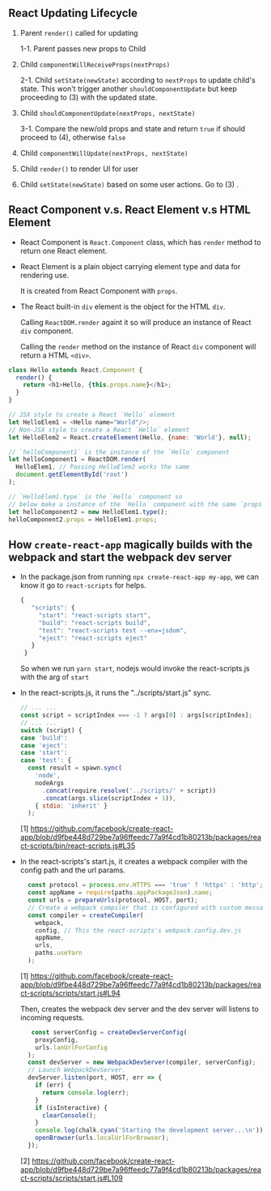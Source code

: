 ## React Updating Lifecycle

1. Parent `render()` called for updating

   1-1. Parent passes new props to Child

2. Child `componentWillReceiveProps(nextProps)`

   2-1. Child `setState(newState)` according to `nextProps` to update child's state. This won't trigger another `shouldComponentUpdate` but keep proceeding to (3) with the updated state.

3. Child `shouldComponentUpdate(nextProps, nextState)`
   
   3-1. Compare the new/old props and state and return `true` if should proceed to (4), otherwise `false`

4. Child `componentWillUpdate(nextProps, nextState)`

5. Child `render()` to render UI for user

6. Child `setState(newState)` based on some user actions. Go to (3) .


## React Component v.s. React Element v.s HTML Element

* React Component is `React.Component` class, which has `render` method to return one React element.

* React Element is a plain object carrying element type and data for rendering use. 

  It is created from React Component with `props`.

* The React built-in `div` element is the object for the HTML `div`.
  
  Calling `ReactDOM.render` againt it so will produce an instance of React `div` component.
  
  Calling the `render` method on the instance of React `div` component will return a HTML `<div>`.
  

```js
class Hello extends React.Component {
  render() {
    return <h1>Hello, {this.props.name}</h1>;
  }
}

// JSX style to create a React `Hello` element
let HelloElem1 = <Hello name="World"/>;
// Non-JSX style to create a React `Hello` element
let HelloElem2 = React.createElement(Hello, {name: 'World'}, null);

// `helloComponent1` is the instance of the `Hello` component
let helloComponent1 = ReactDOM.render(
  HelloElem1, // Passing HelloElem2 works the same 
  document.getElementById('root')
);

// `HelloElem1.type` is the `Hello` component so 
// below make a instance of the `Hello` component with the same `props` too.
let helloComponent2 = new HelloElem1.type();
helloComponent2.props = HelloElem1.props;
```


## How `create-react-app` magically builds with the webpack and start the webpack dev server

* In the package.json from running `npx create-react-app my-app`, we can know it go to `react-scripts` for helps.
  ```js
  {
     "scripts": {
       "start": "react-scripts start",
       "build": "react-scripts build",
       "test": "react-scripts test --env=jsdom",
       "eject": "react-scripts eject"
     }
   }
  ```
  So when we run `yarn start`, nodejs would invoke the react-scripts.js with the arg of `start`
  
* In the react-scripts.js, it runs the "../scripts/start.js" sync.
  ```js
  // ... ...
  const script = scriptIndex === -1 ? args[0] : args[scriptIndex];
  // ... ...
  switch (script) {
  case 'build':
  case 'eject':
  case 'start':
  case 'test': {
    const result = spawn.sync(
      'node',
      nodeArgs
        .concat(require.resolve('../scripts/' + script))
        .concat(args.slice(scriptIndex + 1)),
      { stdio: 'inherit' }
    );
  ```
  [1] https://github.com/facebook/create-react-app/blob/d9fbe448d729be7a96ffeedc77a9f4cd1b80213b/packages/react-scripts/bin/react-scripts.js#L35
  
* In the react-scripts's start.js, it creates a webpack compiler with the config path and the url params.
  ```js
    const protocol = process.env.HTTPS === 'true' ? 'https' : 'http';
    const appName = require(paths.appPackageJson).name;
    const urls = prepareUrls(protocol, HOST, port);
    // Create a webpack compiler that is configured with custom messages.
    const compiler = createCompiler(
      webpack,
      config, // This the react-scripts's webpack.config.dev.js
      appName,
      urls,
      paths.useYarn
    );
  ```
  [1] https://github.com/facebook/create-react-app/blob/d9fbe448d729be7a96ffeedc77a9f4cd1b80213b/packages/react-scripts/scripts/start.js#L94
  
  Then, creates the webpack dev server and the dev server will listens to incoming requests.
  ```js
     const serverConfig = createDevServerConfig(
      proxyConfig,
      urls.lanUrlForConfig
    );
    const devServer = new WebpackDevServer(compiler, serverConfig);
    // Launch WebpackDevServer.
    devServer.listen(port, HOST, err => {
      if (err) {
        return console.log(err);
      }
      if (isInteractive) {
        clearConsole();
      }
      console.log(chalk.cyan('Starting the development server...\n'));
      openBrowser(urls.localUrlForBrowser);
    });
  ```
  [2] https://github.com/facebook/create-react-app/blob/d9fbe448d729be7a96ffeedc77a9f4cd1b80213b/packages/react-scripts/scripts/start.js#L109
